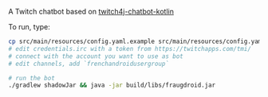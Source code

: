 A Twitch chatbot based on [twitch4j-chatbot-kotlin](https://github.com/twitch4j/twitch4j-chatbot-kotlin)

To run, type:

```bash
cp src/main/resources/config.yaml.example src/main/resources/config.yaml
# edit credentials.irc with a token from https://twitchapps.com/tmi/
# connect with the account you want to use as bot
# edit channels, add `frenchandroidusergroup`

# run the bot
./gradlew shadowJar && java -jar build/libs/fraugdroid.jar
```